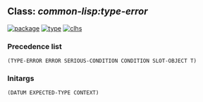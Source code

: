## Class: ***common-lisp:type-error***
[![package](https://img.shields.io/badge/Package-COMMON--LISP-5f9ea0.svg?style=social&colorA=999999)](../) [![type](https://img.shields.io/badge/Type-Class-5f9ea0.svg?style=social&colorA=999999)](../#class) [![clhs](https://img.shields.io/badge/CLHS-TYPE--ERROR-5f9ea0.svg?style=social&colorA=999999)](http://www.lispworks.com/documentation/HyperSpec/Body/e_tp_err.htm) 
### Precedence list
```
(TYPE-ERROR ERROR SERIOUS-CONDITION CONDITION SLOT-OBJECT T)
```
### Initargs
```
(DATUM EXPECTED-TYPE CONTEXT)
```
